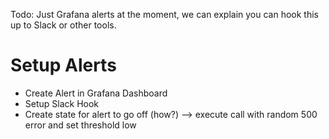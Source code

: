 Todo: Just Grafana alerts at the moment, we can explain you can hook this up to Slack or other tools.

# Setup Alerts

- Create Alert in Grafana Dashboard
- Setup Slack Hook
- Create state for alert to go off (how?) --> execute call with random 500 error and set threshold low